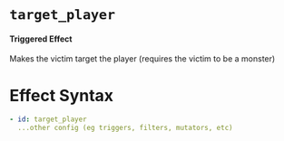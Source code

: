 # `target_player`

#### Triggered Effect

Makes the victim target the player (requires the victim to be a monster)

# Effect Syntax

```yaml
- id: target_player
  ...other config (eg triggers, filters, mutators, etc)
```
